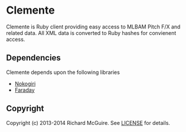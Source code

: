 # Clemente

Clemente is Ruby client providing easy access to MLBAM Pitch F/X and related data. All XML data is converted to Ruby hashes for convienent access.


## Dependencies

Clemente depends upon the following libraries

- [Nokogiri](http://nokogiri.org)
- [Faraday](https://github.com/lostisland/faraday)


## Copyright

Copyright (c) 2013-2014 Richard McGuire. See [LICENSE](https://github.com/vfog/clemente/blob/master/LICENSE.md) for details.
